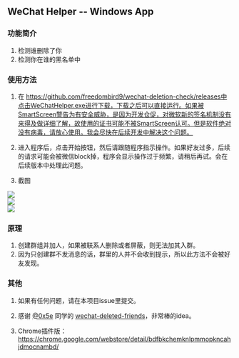 ## WeChat Helper -- Windows App

### 功能简介

1. 检测谁删除了你
2. 检测你在谁的黑名单中

### 使用方法

1. 在 https://github.com/freedombird9/wechat-deletion-check/releases中点击WeChatHelper.exe进行下载，下载之后可以直接运行。如果被SmartScreen警告为有安全威胁，是因为开发仓促，对微软新的签名机制没有来得及做详细了解，故使用的证书可能不被SmartScreen认可。但是软件绝对没有病毒，请放心使用。我会尽快在后续开发中解决这个问题。

2. 进入程序后，点击开始按钮，然后请跟随程序指示操作。如果好友过多，后续的请求可能会被微信block掉，程序会显示操作过于频繁，请稍后再试。会在后续版本中处理此问题。

3. 截图

<div><img src='https://raw.githubusercontent.com/freedombird9/wechat-deletion-check/master/assets/start_screen.png'/></div>

<div><img src='https://raw.githubusercontent.com/freedombird9/wechat-deletion-check/master/assets/login.png'/></div>

<div><img src='https://raw.githubusercontent.com/freedombird9/wechat-deletion-check/master/assets/in_app.png'/></div>

### 原理

1. 创建群组并加人，如果被联系人删除或者屏蔽，则无法加其入群。
2. 因为只创建群不发消息的话，群里的人并不会收到提示，所以此方法不会被好友发现。

### 其他

1. 如果有任何问题，请在本项目issue里提交。

2. 感谢 [@0x5e](https://github.com/0x5e) 同学的 [wechat-deleted-friends](https://github.com/0x5e/wechat-deleted-friends)，非常棒的idea。

3. Chrome插件版：
https://chrome.google.com/webstore/detail/bdfbkchemknlpmmopkncahjdmocnambd/


